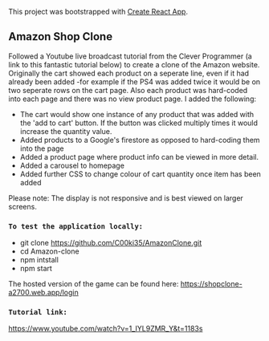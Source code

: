 This project was bootstrapped with [Create React App](https://github.com/facebook/create-react-app).

## Amazon Shop Clone

Followed a Youtube live broadcast tutorial from the Clever Programmer (a link to this fantastic tutorial below) to create a clone of the Amazon website. Originally the cart showed each product on a seperate line, even if it had already been added -for example if the PS4 was added twice it would be on two seperate rows on the cart page. Also each product was hard-coded into each page and there was no view product page. I added the following:

- The cart would show one instance of any product that was added with the 'add to cart' button. If the button was clicked multiply times it would increase the quantity value.
- Added products to a Google's firestore as opposed to hard-coding them into the page
- Added a product page where product info can be viewed in more detail.
- Added a carousel to homepage
- Added further CSS to change colour of cart quantity once item has been added

Please note: The display is not responsive and is best viewed on larger screens.

### `To test the application locally:`

- git clone https://github.com/C00ki35/AmazonClone.git
- cd Amazon-clone
- npm intstall
- npm start


The hosted version of the game can be found here: 
https://shopclone-a2700.web.app/login


### `Tutorial link:`
https://www.youtube.com/watch?v=1_IYL9ZMR_Y&t=1183s
